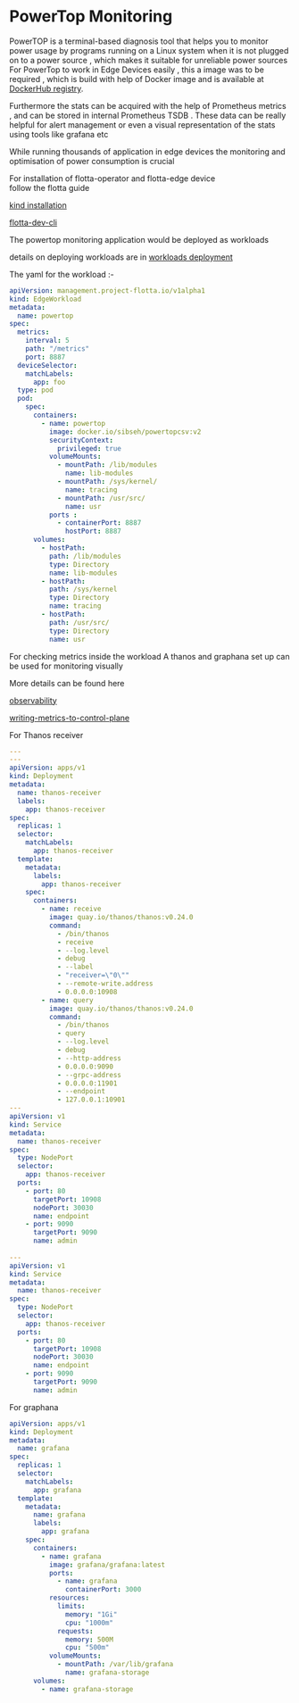 <h1>PowerTop Monitoring</h1>


<p>PowerTOP is a terminal-based diagnosis tool that helps you to monitor power usage by programs running on a Linux system when it is not plugged on to a power source , which makes it suitable for unreliable power sources
For PowerTop to work in Edge Devices easily , this a image was to be required , which is build with help of Docker image and is available at <a href="https://hub.docker.com/">DockerHub registry</a>. </p>
<p>Furthermore the stats can be acquired with the help of Prometheus metrics , and can be stored in internal Prometheus TSDB . These data can be really helpful for alert management or even a visual representation of the stats using tools like grafana etc</p>

<p>While running thousands of application in edge devices the monitoring and optimisation of power consumption is crucial </p>

For installation of flotta-operator and flotta-edge device  
follow the flotta guide

[kind installation](https://project-flotta.io/documentation/v0_2_0/gsg/kind.html)

[flotta-dev-cli](https://project-flotta.io/flotta/2022/07/20/developer-cli.html)



The powertop monitoring application would be deployed as workloads

details on deploying workloads are in 
[workloads deployment](https://project-flotta.io/documentation/v0_2_0/gsg/running_workloads.html)

The yaml for the workload  :-

```yaml
apiVersion: management.project-flotta.io/v1alpha1
kind: EdgeWorkload
metadata:
  name: powertop
spec:
  metrics:
    interval: 5
    path: "/metrics"
    port: 8887
  deviceSelector:
    matchLabels:
      app: foo
  type: pod
  pod:
    spec:
      containers:
        - name: powertop
          image: docker.io/sibseh/powertopcsv:v2
          securityContext:
            privileged: true
          volumeMounts:
            - mountPath: /lib/modules
              name: lib-modules
            - mountPath: /sys/kernel/
              name: tracing
            - mountPath: /usr/src/
              name: usr
          ports :
            - containerPort: 8887
              hostPort: 8887
      volumes:
        - hostPath:
          path: /lib/modules
          type: Directory
          name: lib-modules
        - hostPath:
          path: /sys/kernel
          type: Directory
          name: tracing
        - hostPath:
          path: /usr/src/
          type: Directory
          name: usr
```


For checking metrics inside the workload 
A thanos and graphana set up can be used for monitoring visually 

More details can be found here

[observability](https://project-flotta.io/documentation/latest/operations/observability.html)

[writing-metrics-to-control-plane](https://project-flotta.io/flotta/2022/04/11/writing-metrics-to-control-plane.html
)


For Thanos receiver

```yaml
---
---
apiVersion: apps/v1
kind: Deployment
metadata:
  name: thanos-receiver
  labels:
    app: thanos-receiver
spec:
  replicas: 1
  selector:
    matchLabels:
      app: thanos-receiver
  template:
    metadata:
      labels:
        app: thanos-receiver
    spec:
      containers:
        - name: receive
          image: quay.io/thanos/thanos:v0.24.0
          command:
            - /bin/thanos
            - receive
            - --log.level
            - debug
            - --label
            - "receiver=\"0\""
            - --remote-write.address
            - 0.0.0.0:10908
        - name: query
          image: quay.io/thanos/thanos:v0.24.0
          command:
            - /bin/thanos
            - query
            - --log.level
            - debug
            - --http-address
            - 0.0.0.0:9090
            - --grpc-address
            - 0.0.0.0:11901
            - --endpoint
            - 127.0.0.1:10901
---
apiVersion: v1
kind: Service
metadata:
  name: thanos-receiver
spec:
  type: NodePort
  selector:
    app: thanos-receiver
  ports:
    - port: 80
      targetPort: 10908
      nodePort: 30030
      name: endpoint
    - port: 9090
      targetPort: 9090
      name: admin
      
---
apiVersion: v1
kind: Service
metadata:
  name: thanos-receiver
spec:
  type: NodePort
  selector:
    app: thanos-receiver
  ports:
    - port: 80
      targetPort: 10908
      nodePort: 30030
      name: endpoint
    - port: 9090
      targetPort: 9090
      name: admin

```


For graphana
```yaml
apiVersion: apps/v1
kind: Deployment
metadata:
  name: grafana
spec:
  replicas: 1
  selector:
    matchLabels:
      app: grafana
  template:
    metadata:
      name: grafana
      labels:
        app: grafana
    spec:
      containers:
        - name: grafana
          image: grafana/grafana:latest
          ports:
            - name: grafana
              containerPort: 3000
          resources:
            limits:
              memory: "1Gi"
              cpu: "1000m"
            requests:
              memory: 500M
              cpu: "500m"
          volumeMounts:
            - mountPath: /var/lib/grafana
              name: grafana-storage
      volumes:
        - name: grafana-storage




